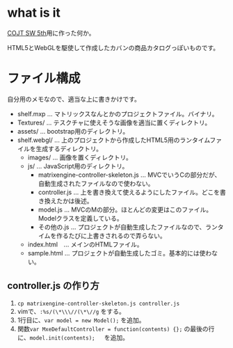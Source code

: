 # what is it

[COJT SW 5th](http://inf.tsukuba.ac.jp/ET-COJT/)用に作った何か。

HTML5とWebGLを駆使して作成したカバンの商品カタログっぽいものです。

# ファイル構成

自分用のメモなので、適当な上に書きかけです。

* shelf.mxp ... マトリックスなんとかのプロジェクトファイル。バイナリ。
* Textures/ ... テスクチャに使えそうな画像を適当に置くディレクトリ。
* assets/ ... bootstrap用のディレクトリ。
* shelf.webgl/ ... 上のプロジェクトから作成したHTML5用のランタイムファイルを生成するディレクトリ。
    * images/ ... 画像を置くディレクトリ。
    * js/ ... JavaScript用のディレクトリ。
        * matrixengine-controller-skeleton.js  ... MVCでいうCの部分だが、自動生成されたファイルなので使わない。
        * controller.js ... 上を書き換えて使えるようにしたファイル。どこを書き換えたかは後述。
        * model.js ... MVCのMの部分。ほとんどの変更はこのファイル。Modelクラスを定義している。
        * その他の.js ... プロジェクトが自動生成したファイルなので、ランタイムを作るたびに上書きされるので弄らない。
    * index.html　... メインのHTMLファイル。
    * sample.html ... プロジェクトが自動生成したゴミ。基本的には使わない。

## controller.js の作り方

1. `cp matrixengine-controller-skeleton.js controller.js`
2. vimで、`:%s/(\*\\\//(\*\//g` をする。
3. 1行目に、`var model = new Model();` を追加。
4. 関数`var MxeDefaultController = function(contents) {};` の最後の行に、`model.init(contents); `　を追加。
